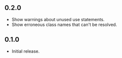 ## 0.2.0
* Show warnings about unused use statements.
* Show erroneous class names that can't be resolved.

## 0.1.0
* Initial release.
